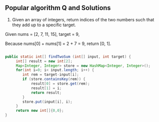 ## Popular algorithm Q and Solutions

1. Given an array of integers, return indices of the two numbers such that they add up to a specific target.

Given nums = [2, 7, 11, 15], target = 9,

Because nums[0] + nums[1] = 2 + 7 = 9,
return [0, 1].

```java

public static int[] findTwoSum (int[] input, int target) {
     int[] result = new int[2];
     Map<Integer, Integer> store = new HashMap<Integer, Integer>();
     for(int i=0; i< input.length; i++) {
        int rem = target-input[i];
        if (store.containsKey(rem)) {
            result[0] = store.get(rem);
            result[1] = i;
            return result;
        }
        store.put(input[i], i);
     }
     return new int[]{0,0};
}
  
```

